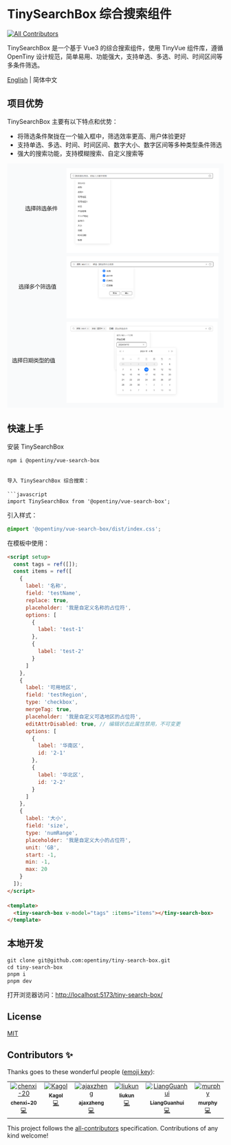 # TinySearchBox 综合搜索组件
<!-- ALL-CONTRIBUTORS-BADGE:START - Do not remove or modify this section -->
[![All Contributors](https://img.shields.io/badge/all_contributors-6-orange.svg?style=flat-square)](#contributors-)
<!-- ALL-CONTRIBUTORS-BADGE:END -->

TinySearchBox 是一个基于 Vue3 的综合搜索组件，使用 TinyVue 组件库，遵循 OpenTiny 设计规范，简单易用、功能强大，支持单选、多选、时间、时间区间等多条件筛选。

[English](README.md) | 简体中文

## 项目优势

TinySearchBox 主要有以下特点和优势：

- 将筛选条件聚拢在一个输入框中，筛选效率更高、用户体验更好
- 支持单选、多选、时间、时间区间、数字大小、数字区间等多种类型条件筛选
- 强大的搜索功能，支持模糊搜索、自定义搜索等

![TinySearchBox](TinySearchBox.png)

## 快速上手

安装 TinySearchBox

```shell
npm i @opentiny/vue-search-box
```
```

导入 TinySearchBox 综合搜索：

```javascript
import TinySearchBox from '@opentiny/vue-search-box';
```

引入样式：

```css
@import '@opentiny/vue-search-box/dist/index.css';
```

在模板中使用：

```html
<script setup>
  const tags = ref([]);
  const items = ref([
    {
      label: '名称',
      field: 'testName',
      replace: true,
      placeholder: '我是自定义名称的占位符',
      options: [
        {
          label: 'test-1'
        },
        {
          label: 'test-2'
        }
      ]
    },
    {
      label: '可用地区',
      field: 'testRegion',
      type: 'checkbox',
      mergeTag: true,
      placeholder: '我是自定义可选地区的占位符',
      editAttrDisabled: true, // 编辑状态此属性禁用，不可变更
      options: [
        {
          label: '华南区',
          id: '2-1'
        },
        {
          label: '华北区',
          id: '2-2'
        }
      ]
    },
    {
      label: '大小',
      field: 'size',
      type: 'numRange',
      placeholder: '我是自定义大小的占位符',
      unit: 'GB',
      start: -1,
      min: -1,
      max: 20
    }
  ]);
</script>

<template>
  <tiny-search-box v-model="tags" :items="items"></tiny-search-box>
</template>
```

## 本地开发

```shell
git clone git@github.com:opentiny/tiny-search-box.git
cd tiny-search-box
pnpm i
pnpm dev
```

打开浏览器访问：[http://localhost:5173/tiny-search-box/](http://localhost:5173/tiny-search-box/)

## License

[MIT](LICENSE)

## Contributors ✨

Thanks goes to these wonderful people ([emoji key](https://allcontributors.org/docs/en/emoji-key)):

<!-- ALL-CONTRIBUTORS-LIST:START - Do not remove or modify this section -->
<!-- prettier-ignore-start -->
<!-- markdownlint-disable -->
<table>
  <tbody>
    <tr>
      <td align="center" valign="top" width="12.5%"><a href="https://github.com/chenxi-20"><img src="https://avatars.githubusercontent.com/u/76168465?v=4?s=100" width="100px;" alt="chenxi-20"/><br /><sub><b>chenxi-20</b></sub></a><br /><a href="https://github.com/opentiny/tiny-search-box/commits?author=chenxi-20" title="Code">💻</a></td>
      <td align="center" valign="top" width="12.5%"><a href="https://kagol.github.io/blogs"><img src="https://avatars.githubusercontent.com/u/9566362?v=4?s=100" width="100px;" alt="Kagol"/><br /><sub><b>Kagol</b></sub></a><br /><a href="https://github.com/opentiny/tiny-search-box/commits?author=kagol" title="Code">💻</a></td>
      <td align="center" valign="top" width="12.5%"><a href="https://github.com/zzcr"><img src="https://avatars.githubusercontent.com/u/18521562?v=4?s=100" width="100px;" alt="ajaxzheng"/><br /><sub><b>ajaxzheng</b></sub></a><br /><a href="https://github.com/opentiny/tiny-search-box/commits?author=zzcr" title="Code">💻</a></td>
      <td align="center" valign="top" width="12.5%"><a href="https://github.com/discreted66"><img src="https://avatars.githubusercontent.com/u/190872652?v=4?s=100" width="100px;" alt="liukun"/><br /><sub><b>liukun</b></sub></a><br /><a href="https://github.com/opentiny/tiny-search-box/commits?author=discreted66" title="Code">💻</a></td>
      <td align="center" valign="top" width="12.5%"><a href="https://github.com/liangguanhui0117"><img src="https://avatars.githubusercontent.com/u/28801619?v=4?s=100" width="100px;" alt="LiangGuanhui"/><br /><sub><b>LiangGuanhui</b></sub></a><br /><a href="https://github.com/opentiny/tiny-search-box/commits?author=liangguanhui0117" title="Code">💻</a></td>
      <td align="center" valign="top" width="12.5%"><a href="https://github.com/sf-think"><img src="https://avatars.githubusercontent.com/u/49143768?v=4?s=100" width="100px;" alt="murphy"/><br /><sub><b>murphy</b></sub></a><br /><a href="https://github.com/opentiny/tiny-search-box/commits?author=sf-think" title="Code">💻</a></td>
    </tr>
  </tbody>
</table>

<!-- markdownlint-restore -->
<!-- prettier-ignore-end -->

<!-- ALL-CONTRIBUTORS-LIST:END -->

This project follows the [all-contributors](https://github.com/all-contributors/all-contributors) specification. Contributions of any kind welcome!